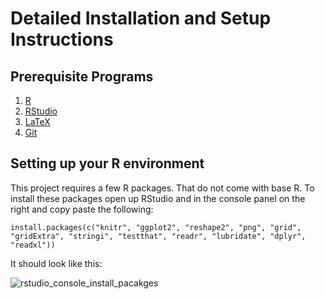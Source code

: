 # Detailed Installation and Setup Instructions

## Prerequisite Programs

1. [R](https://cran.rstudio.com/)
2. [RStudio](https://www.rstudio.com/products/rstudio/download/preview/)
3. [LaTeX](https://latex-project.org/ftp.html)
4. [Git](https://git-scm.com/)

## Setting up your R environment

This project requires a few R packages. That do not come with base R.
To install these packages open up RStudio and in the console panel on the right and copy paste the following:

`install.packages(c("knitr", "ggplot2", "reshape2", "png", "grid", "gridExtra", "stringi", "testthat", "readr", "lubridate", "dplyr", "readxl"))`

It should look like this:

![rstudio_console_install_pacakges](rstudio_console_install_pacakges.png)
